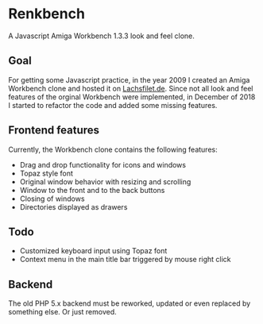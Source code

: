 # Renkbench
A Javascript Amiga Workbench 1.3.3 look and feel clone.

## Goal
For getting some Javascript practice, in the year 2009 I created an Amiga Workbench clone and hosted it on [Lachsfilet.de](http://www.lachsfilet.de/).
Since not all look and feel features of the orginal Workbench were implemented, in December of 2018 I started to refactor the code and added some missing features.

## Frontend features
Currently, the Workbench clone contains the following features:

* Drag and drop functionality for icons and windows
* Topaz style font
* Original window behavior with resizing and scrolling
* Window to the front and to the back buttons
* Closing of windows
* Directories displayed as drawers

## Todo

* Customized keyboard input using Topaz font
* Context menu in the main title bar triggered by mouse right click

## Backend

The old PHP 5.x backend must be reworked, updated or even replaced by something else. Or just removed.

